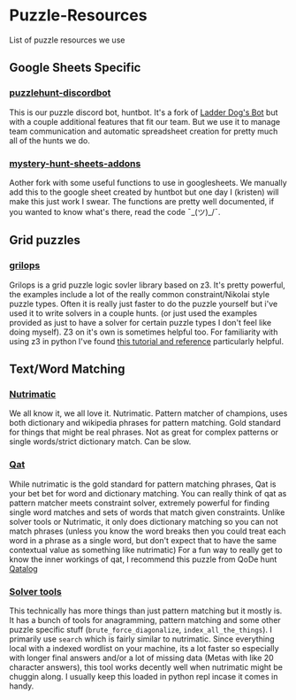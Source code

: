 # Puzzle-Resources

List of puzzle resources we use  

## Google Sheets Specific

### [puzzlehunt-discordbot](https://github.com/sloop-puzzles/puzzlehunt-discordbot)
This is our puzzle discord bot, huntbot. It's a fork of [Ladder Dog's Bot](https://github.com/azjps/ladder_dogs_discord_bot) but with a couple additional features that fit our team. But we use it to manage team communication and automatic spreadsheet creation for pretty much all of the hunts we do. 

### [mystery-hunt-sheets-addons](https://github.com/sloop-puzzles/mystery-hunt-sheets-addons)
Aother fork with some useful functions to use in googlesheets. We manually add this to the google sheet created by huntbot but one day I (kristen) will make this just work I swear. The functions are pretty well documented, if you wanted to know what's there, read the code ¯\_(ツ)_/¯.

## Grid puzzles 

### [grilops](hhttps://obijywk.github.io/)
Grilops is a grid puzzle logic sovler library based on z3. It's pretty powerful, the examples include a lot of the really common constraint/Nikolai style puzzle types. Often it is really just faster to do the puzzle yourself but i've used it to write solvers in a couple hunts. (or just used the examples provided as just to have a solver for certain puzzle types I don't feel like doing myself). Z3 on it's own is sometimes helpful too. For familiarity with using z3 in python I've found [this tutorial and reference](https://ericpony.github.io/z3py-tutorial/guide-examples.htm) particularly helpful. 

## Text/Word Matching

### [Nutrimatic](https://nutrimatic.org/)
We all know it, we all love it. Nutrimatic. Pattern matcher of champions, uses both dictionary and wikipedia phrases for pattern matching. Gold standard for things that might be real phrases. Not as great for complex patterns or single words/strict dictionary match. Can be slow. 

### [Qat](https://www.quinapalus.com/cgi-bin/qat)
While nutrimatic is the gold standard for pattern matching phrases, Qat is your bet bet for word and dictionary matching. You can really think of qat as pattern matcher meets constraint solver, extremely powerful for finding single word matches and sets of words that match given constraints. Unlike solver tools or Nutrimatic, it only does dictionary matching so you can not match phrases (unless you know the word breaks then you could treat each word in a phrase as a single word, but don't expect that to have the same contextual value as something like nutrimatic) 
For a fun way to really get to know the inner workings of qat, I recommend this puzzle from QoDe hunt [Qatalog](https://ona.quest/puzzle/qatalog)

### [Solver tools](https://github.com/sloop-puzzles/solvertools)
This technically has more things than just pattern matching but it mostly is. It has a bunch of tools for anagramming, pattern matching and some other puzzle specific stuff (`brute_force_diagonalize`, `index_all_the_things`). I primarily use `search` which is fairly similar to nutrimatic. Since everything local with a indexed wordlist on your machine, its a lot faster so especially with longer final answers and/or a lot of missing data (Metas with like 20 character answers), this tool works decently well when nutrimatic might be chuggin along. I usually keep this loaded in python repl incase it comes in handy. 

